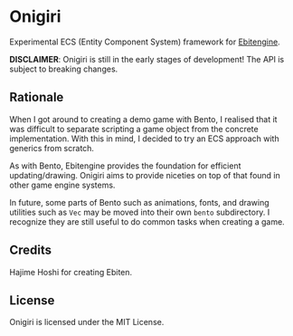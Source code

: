 # Onigiri

Experimental ECS (Entity Component System) framework for [Ebitengine].

**DISCLAIMER**: Onigiri is still in the early stages of development! The API is subject to breaking changes.

## Rationale

When I got around to creating a demo game with Bento, I realised that it was difficult to separate scripting a game object from the concrete implementation.
With this in mind, I decided to try an ECS approach with generics from scratch.

As with Bento, Ebitengine provides the foundation for efficient updating/drawing.
Onigiri aims to provide niceties on top of that found in other game engine systems.

In future, some parts of Bento such as animations, fonts, and drawing utilities such as `Vec` may be moved into their own `bento` subdirectory.
I recognize they are still useful to do common tasks when creating a game.

## Credits

Hajime Hoshi for creating Ebiten.

## License

Onigiri is licensed under the MIT License.

[Ebitengine]: https://github.com/hajimehoshi/ebiten
